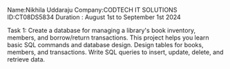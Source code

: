 Name:Nikhila Uddaraju Company:CODTECH IT SOLUTIONS ID:CT08DS5834 Duration : August 1st to September 1st 2024

Task 1: Create a database for managing a library's book inventory, members, and borrow/return transactions. This project helps you learn basic SQL commands and database design. Design tables for books, members, and transactions. Write SQL queries to insert, update, delete, and retrieve data.

